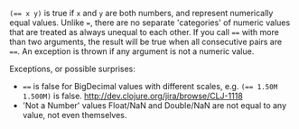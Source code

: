 `(== x y)` is true if `x` and `y` are both numbers, and represent numerically equal values.
Unlike `=`, there are no separate 'categories' of numeric values that are treated as always unequal to each other.
If you call `==` with more than two arguments, the result will be true when all consecutive pairs are `==`.
An exception is thrown if any argument is not a numeric value.

Exceptions, or possible surprises:

* `==` is false for BigDecimal values with different scales, e.g. `(== 1.50M 1.500M)` is false. http://dev.clojure.org/jira/browse/CLJ-1118
* 'Not a Number' values Float/NaN and Double/NaN are not equal to any value, not even themselves.
